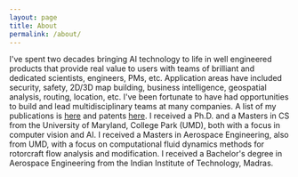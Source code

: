 ```yaml
---
layout: page
title: About
permalink: /about/
---
```

I've spent two decades bringing AI technology to life in well engineered products that provide real value to users with teams of brilliant and dedicated scientists, engineers, PMs, etc.  Application areas have included security, safety, 2D/3D map building, business intelligence, geospatial analysis, routing, location, etc.  I've been fortunate to have had opportunities to build and lead multidisciplinary teams at many companies. A list of my publications is [here](https://scholar.google.com/citations?hl=en&user=8unqZVkAAAAJ&view_op=list_works&sortby=pubdate) and patents [here](https://patents.google.com/?inventor=Vasudev+Parameswaran&oq=Vasudev+Parameswaran&sort=new). I received a Ph.D. and a Masters in CS from the University of Maryland, College Park (UMD), both with a focus in computer vision and AI. I received a Masters in Aerospace Engineering, also from UMD, with a focus on computational fluid dynamics methods for rotorcraft flow analysis and modification. I received a Bachelor's degree in Aerospace Engineering from the Indian Institute of Technology, Madras.

